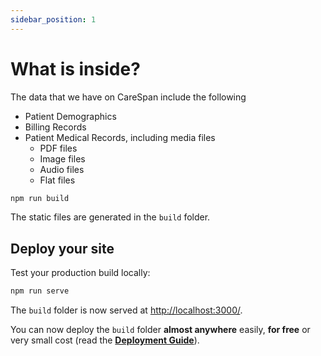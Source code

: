 ```yaml
---
sidebar_position: 1
---
```


# What is inside?

The data that we have on CareSpan include the following

* Patient Demographics
* Billing Records
* Patient Medical Records, including media files
  * PDF files
  * Image files
  * Audio files
  * Flat files



```bash
npm run build
```

The static files are generated in the `build` folder.

## Deploy your site

Test your production build locally:

```bash
npm run serve
```

The `build` folder is now served at [http://localhost:3000/](http://localhost:3000/).

You can now deploy the `build` folder **almost anywhere** easily, **for free** or very small cost (read the **[Deployment Guide](https://docusaurus.io/docs/deployment)**).
